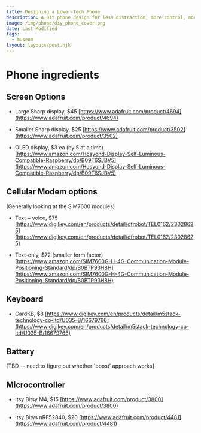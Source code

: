 ```yaml
---
title: Designing a Lower-Tech Phone
description: A DIY phone design for less distraction, more control, more flexibility, and (perhaps?) more security.
image: /img/phone/diy_phone_cover.png
date: Last Modified 
tags:
  - museum
layout: layouts/post.njk
---
```


# Phone ingredients

## Screen Options

- Large Sharp display, $45 [https://www.adafruit.com/product/4694](https://www.adafruit.com/product/4694)

- Smaller Sharp display, $25 [https://www.adafruit.com/product/3502](https://www.adafruit.com/product/3502)

- OLED display, $3 ea (by 5 at a time) [https://www.amazon.com/Hosyond-Display-Self-Luminous-Compatible-Raspberry/dp/B09T6SJBV5](https://www.amazon.com/Hosyond-Display-Self-Luminous-Compatible-Raspberry/dp/B09T6SJBV5)

## Cellular Modem options

(Generally looking at the SIM7600 modules)

- Text + voice, $75 [https://www.digikey.com/en/products/detail/dfrobot/TEL0162/23028625](https://www.digikey.com/en/products/detail/dfrobot/TEL0162/23028625)

- Text-only, $72 (smaller form factor) [https://www.amazon.com/SIM7600G-H-4G-Communication-Module-Positioning-Standard/dp/B0BTP93H8H](https://www.amazon.com/SIM7600G-H-4G-Communication-Module-Positioning-Standard/dp/B0BTP93H8H)

## Keyboard

- CardKB, $8 [https://www.digikey.com/en/products/detail/m5stack-technology-co-ltd/U035-B/16679766](https://www.digikey.com/en/products/detail/m5stack-technology-co-ltd/U035-B/16679766)

## Battery

[TBD -- need to figure out whether 'boost' approach works]



## Microcontroller

- Itsy Bitsy M4, $15 [https://www.adafruit.com/product/3800](https://www.adafruit.com/product/3800)

- Itsy Bitys nRF52840, $20 [https://www.adafruit.com/product/4481](https://www.adafruit.com/product/4481)









